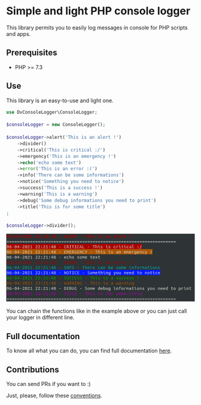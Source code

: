 # Simple and light PHP console logger

This library permits you to easily log messages in console for PHP scripts and apps.

## Prerequisites

* PHP >= 7.3

## Use

This library is an easy-to-use and light one. 

```php
use DvConsoleLogger\ConsoleLogger;

$consoleLogger = new ConsoleLogger();

$consoleLogger->alert('This is an alert !')
    ->divider()
    ->critical('This is critical :/')
    ->emergency('This is an emergency !')
    ->echo('echo some text')
    ->error('This is an error :(')
    ->info('There can be some informations')
    ->notice('Something you need to notice')
    ->success('This is a success !')
    ->warning('This is a warning')
    ->debug('Some debug informations you need to print')
    ->title('This is for some title')
;

$consoleLogger->divider();
```

![](./doc/images/all_functions.png)

You can chain the functions like in the example above or you can just call your logger in different line.

## Full documentation

To know all what you can do, you can find full documentation [here](./doc/doc.md).

## Contributions

You can send PRs if you want to :)

Just, please, follow these [conventions](./doc/conventions.md).

